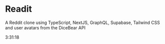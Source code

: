 # Readit

A Reddit clone using TypeScript, NextJS, GraphQL, Supabase, Tailwind CSS and user avatars from the DiceBear API

3:31:18